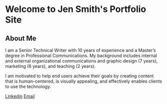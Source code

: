 
# Welcome to Jen Smith's Portfolio Site

## About Me
 
I am a Senior Technical Writer with 10 years of experience and a Master’s degree in Professional Communications. My background includes internal and external organizational communications and graphic design (7 years), marketing (6 years), and teaching (2 years).

I am motivated to help end users achieve their goals by creating content that is human-centered, is visually appealing, and effectively enables clients to use the technology.  

[Linkedin](https://www.linkedin.com/in/jennifer-petroff-smith/)
[Email](mailto:jenniferpetroffsmith@gmail.com)

